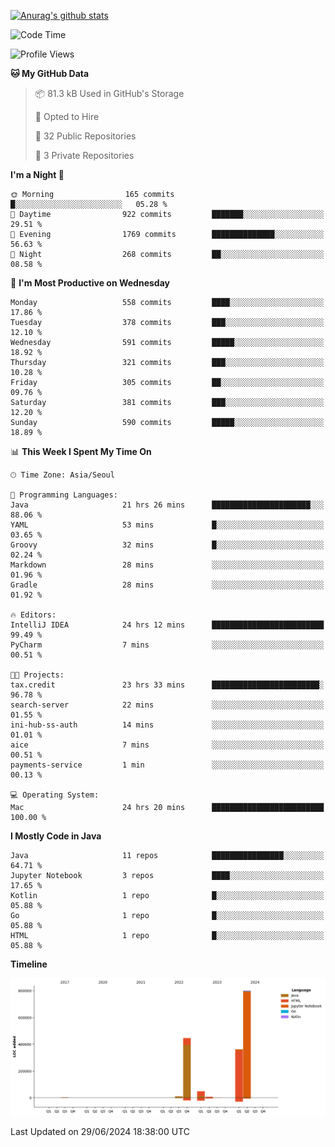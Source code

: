 [![Anurag's github stats](https://github-readme-stats.vercel.app/api?username=hajubal)](https://github.com/anuraghazra/github-readme-stats)

<!--START_SECTION:waka-->
![Code Time](http://img.shields.io/badge/Code%20Time-66%20hrs%2040%20mins-blue)

![Profile Views](http://img.shields.io/badge/Profile%20Views-0-blue)

**🐱 My GitHub Data** 

> 📦 81.3 kB Used in GitHub's Storage 
 > 
> 💼 Opted to Hire
 > 
> 📜 32 Public Repositories 
 > 
> 🔑 3 Private Repositories 
 > 
**I'm a Night 🦉** 

```text
🌞 Morning                165 commits         █░░░░░░░░░░░░░░░░░░░░░░░░   05.28 % 
🌆 Daytime                922 commits         ███████░░░░░░░░░░░░░░░░░░   29.51 % 
🌃 Evening                1769 commits        ██████████████░░░░░░░░░░░   56.63 % 
🌙 Night                  268 commits         ██░░░░░░░░░░░░░░░░░░░░░░░   08.58 % 
```
📅 **I'm Most Productive on Wednesday** 

```text
Monday                   558 commits         ████░░░░░░░░░░░░░░░░░░░░░   17.86 % 
Tuesday                  378 commits         ███░░░░░░░░░░░░░░░░░░░░░░   12.10 % 
Wednesday                591 commits         █████░░░░░░░░░░░░░░░░░░░░   18.92 % 
Thursday                 321 commits         ███░░░░░░░░░░░░░░░░░░░░░░   10.28 % 
Friday                   305 commits         ██░░░░░░░░░░░░░░░░░░░░░░░   09.76 % 
Saturday                 381 commits         ███░░░░░░░░░░░░░░░░░░░░░░   12.20 % 
Sunday                   590 commits         █████░░░░░░░░░░░░░░░░░░░░   18.89 % 
```


📊 **This Week I Spent My Time On** 

```text
🕑︎ Time Zone: Asia/Seoul

💬 Programming Languages: 
Java                     21 hrs 26 mins      ██████████████████████░░░   88.06 % 
YAML                     53 mins             █░░░░░░░░░░░░░░░░░░░░░░░░   03.65 % 
Groovy                   32 mins             █░░░░░░░░░░░░░░░░░░░░░░░░   02.24 % 
Markdown                 28 mins             ░░░░░░░░░░░░░░░░░░░░░░░░░   01.96 % 
Gradle                   28 mins             ░░░░░░░░░░░░░░░░░░░░░░░░░   01.92 % 

🔥 Editors: 
IntelliJ IDEA            24 hrs 12 mins      █████████████████████████   99.49 % 
PyCharm                  7 mins              ░░░░░░░░░░░░░░░░░░░░░░░░░   00.51 % 

🐱‍💻 Projects: 
tax.credit               23 hrs 33 mins      ████████████████████████░   96.78 % 
search-server            22 mins             ░░░░░░░░░░░░░░░░░░░░░░░░░   01.55 % 
ini-hub-ss-auth          14 mins             ░░░░░░░░░░░░░░░░░░░░░░░░░   01.01 % 
aice                     7 mins              ░░░░░░░░░░░░░░░░░░░░░░░░░   00.51 % 
payments-service         1 min               ░░░░░░░░░░░░░░░░░░░░░░░░░   00.13 % 

💻 Operating System: 
Mac                      24 hrs 20 mins      █████████████████████████   100.00 % 
```

**I Mostly Code in Java** 

```text
Java                     11 repos            ████████████████░░░░░░░░░   64.71 % 
Jupyter Notebook         3 repos             ████░░░░░░░░░░░░░░░░░░░░░   17.65 % 
Kotlin                   1 repo              █░░░░░░░░░░░░░░░░░░░░░░░░   05.88 % 
Go                       1 repo              █░░░░░░░░░░░░░░░░░░░░░░░░   05.88 % 
HTML                     1 repo              █░░░░░░░░░░░░░░░░░░░░░░░░   05.88 % 
```



**Timeline**

![Lines of Code chart](https://raw.githubusercontent.com/hajubal/hajubal/main/assets/bar_graph.png)


 Last Updated on 29/06/2024 18:38:00 UTC
<!--END_SECTION:waka-->